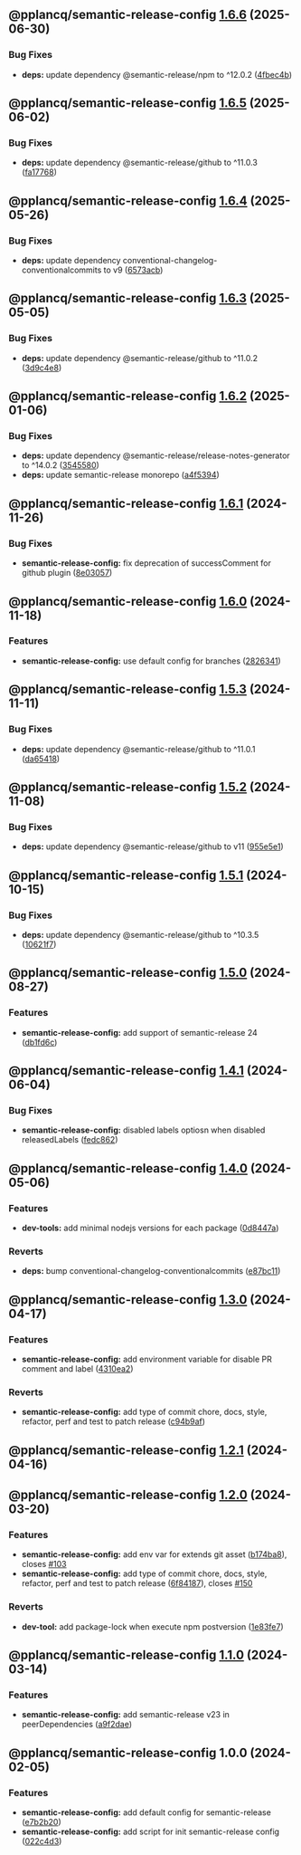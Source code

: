 ## @pplancq/semantic-release-config [1.6.6](https://github.com/pplancq/dev-tools/compare/@pplancq/semantic-release-config@1.6.5...@pplancq/semantic-release-config@1.6.6) (2025-06-30)

### Bug Fixes

* **deps:** update dependency @semantic-release/npm to ^12.0.2 ([4fbec4b](https://github.com/pplancq/dev-tools/commit/4fbec4b593486e18268c0797c1a6644440e2cd66))

## @pplancq/semantic-release-config [1.6.5](https://github.com/pplancq/dev-tools/compare/@pplancq/semantic-release-config@1.6.4...@pplancq/semantic-release-config@1.6.5) (2025-06-02)

### Bug Fixes

* **deps:** update dependency @semantic-release/github to ^11.0.3 ([fa17768](https://github.com/pplancq/dev-tools/commit/fa177681249a1b09634cd188a8a3b98230fb6ae7))

## @pplancq/semantic-release-config [1.6.4](https://github.com/pplancq/dev-tools/compare/@pplancq/semantic-release-config@1.6.3...@pplancq/semantic-release-config@1.6.4) (2025-05-26)

### Bug Fixes

* **deps:** update dependency conventional-changelog-conventionalcommits to v9 ([6573acb](https://github.com/pplancq/dev-tools/commit/6573acb6be07b2f46934bef918cc87549efd32e9))

## @pplancq/semantic-release-config [1.6.3](https://github.com/pplancq/dev-tools/compare/@pplancq/semantic-release-config@1.6.2...@pplancq/semantic-release-config@1.6.3) (2025-05-05)

### Bug Fixes

* **deps:** update dependency @semantic-release/github to ^11.0.2 ([3d9c4e8](https://github.com/pplancq/dev-tools/commit/3d9c4e8ed57e88c2ee245e179d131af016d4e00b))

## @pplancq/semantic-release-config [1.6.2](https://github.com/pplancq/dev-tools/compare/@pplancq/semantic-release-config@1.6.1...@pplancq/semantic-release-config@1.6.2) (2025-01-06)

### Bug Fixes

* **deps:** update dependency @semantic-release/release-notes-generator to ^14.0.2 ([3545580](https://github.com/pplancq/dev-tools/commit/3545580ca5528e66fdde0e4dc2910f8ac9fb3bce))
* **deps:** update semantic-release monorepo ([a4f5394](https://github.com/pplancq/dev-tools/commit/a4f5394a8ffb071be08f60e73a6273aa8f6df721))

## @pplancq/semantic-release-config [1.6.1](https://github.com/pplancq/dev-tools/compare/@pplancq/semantic-release-config@1.6.0...@pplancq/semantic-release-config@1.6.1) (2024-11-26)

### Bug Fixes

* **semantic-release-config:** fix deprecation of successComment for github plugin ([8e03057](https://github.com/pplancq/dev-tools/commit/8e03057eefe5a3fd1e930cdf3291df0a9f9085dd))

## @pplancq/semantic-release-config [1.6.0](https://github.com/pplancq/dev-tools/compare/@pplancq/semantic-release-config@1.5.3...@pplancq/semantic-release-config@1.6.0) (2024-11-18)

### Features

* **semantic-release-config:** use default config for branches ([2826341](https://github.com/pplancq/dev-tools/commit/2826341d5199aeafd22935fd8e35d09e14bfbf4c))

## @pplancq/semantic-release-config [1.5.3](https://github.com/pplancq/dev-tools/compare/@pplancq/semantic-release-config@1.5.2...@pplancq/semantic-release-config@1.5.3) (2024-11-11)

### Bug Fixes

* **deps:** update dependency @semantic-release/github to ^11.0.1 ([da65418](https://github.com/pplancq/dev-tools/commit/da65418fa7a126e095b56e027dc57d9b3664d4c1))

## @pplancq/semantic-release-config [1.5.2](https://github.com/pplancq/dev-tools/compare/@pplancq/semantic-release-config@1.5.1...@pplancq/semantic-release-config@1.5.2) (2024-11-08)

### Bug Fixes

* **deps:** update dependency @semantic-release/github to v11 ([955e5e1](https://github.com/pplancq/dev-tools/commit/955e5e1dc0b28281310ad30e772eaf383de603ee))

## @pplancq/semantic-release-config [1.5.1](https://github.com/pplancq/dev-tools/compare/@pplancq/semantic-release-config@1.5.0...@pplancq/semantic-release-config@1.5.1) (2024-10-15)

### Bug Fixes

* **deps:** update dependency @semantic-release/github to ^10.3.5 ([10621f7](https://github.com/pplancq/dev-tools/commit/10621f72e621cfd75d2529c1eb9cc99c1ef7681e))

## @pplancq/semantic-release-config [1.5.0](https://github.com/pplancq/dev-tools/compare/@pplancq/semantic-release-config@1.4.1...@pplancq/semantic-release-config@1.5.0) (2024-08-27)

### Features

* **semantic-release-config:** add support of semantic-release 24 ([db1fd6c](https://github.com/pplancq/dev-tools/commit/db1fd6cc0e979058f5c59e672721da5060086a36))

## @pplancq/semantic-release-config [1.4.1](https://github.com/pplancq/dev-tools/compare/@pplancq/semantic-release-config@1.4.0...@pplancq/semantic-release-config@1.4.1) (2024-06-04)

### Bug Fixes

* **semantic-release-config:** disabled labels optiosn when disabled releasedLabels ([fedc862](https://github.com/pplancq/dev-tools/commit/fedc862f46bb8b9a7d9c9407197c695fad765026))

## @pplancq/semantic-release-config [1.4.0](https://github.com/pplancq/dev-tools/compare/@pplancq/semantic-release-config@1.3.0...@pplancq/semantic-release-config@1.4.0) (2024-05-06)


### Features

* **dev-tools:** add minimal nodejs versions for each package ([0d8447a](https://github.com/pplancq/dev-tools/commit/0d8447a6f4e26ff9cb28baac8434020156d5dac0))


### Reverts

* **deps:** bump conventional-changelog-conventionalcommits ([e87bc11](https://github.com/pplancq/dev-tools/commit/e87bc11ec7b58e10e4a6248a83afc9c56c6a7b0d))

## @pplancq/semantic-release-config [1.3.0](https://github.com/pplancq/dev-tools/compare/@pplancq/semantic-release-config@1.2.1...@pplancq/semantic-release-config@1.3.0) (2024-04-17)


### Features

* **semantic-release-config:** add environment variable for disable PR comment and label ([4310ea2](https://github.com/pplancq/dev-tools/commit/4310ea2f5a59ccebaa196e1c6eccfef08e3a1adb))


### Reverts

* **semantic-release-config:** add type of commit chore, docs, style, refactor, perf and test to patch release ([c94b9af](https://github.com/pplancq/dev-tools/commit/c94b9af7eac1c42fc31e7ff5971e96ef435d3068))

## @pplancq/semantic-release-config [1.2.1](https://github.com/pplancq/dev-tools/compare/@pplancq/semantic-release-config@1.2.0...@pplancq/semantic-release-config@1.2.1) (2024-04-16)

## @pplancq/semantic-release-config [1.2.0](https://github.com/pplancq/dev-tools/compare/@pplancq/semantic-release-config@1.1.0...@pplancq/semantic-release-config@1.2.0) (2024-03-20)


### Features

* **semantic-release-config:** add env var for extends git asset ([b174ba8](https://github.com/pplancq/dev-tools/commit/b174ba8759d92fa5e87980b47376ae0db6c878cf)), closes [#103](https://github.com/pplancq/dev-tools/issues/103)
* **semantic-release-config:** add type of commit chore, docs, style, refactor, perf and test to patch release ([6f84187](https://github.com/pplancq/dev-tools/commit/6f84187f2a754b11a91dc2c3af31af548483d444)), closes [#150](https://github.com/pplancq/dev-tools/issues/150)


### Reverts

* **dev-tool:** add package-lock when execute npm postversion ([1e83fe7](https://github.com/pplancq/dev-tools/commit/1e83fe7ee8d2529ce3b85e1abb56968171ee01ff))

## @pplancq/semantic-release-config [1.1.0](https://github.com/pplancq/dev-tools/compare/@pplancq/semantic-release-config@1.0.0...@pplancq/semantic-release-config@1.1.0) (2024-03-14)


### Features

* **semantic-release-config:** add semantic-release v23 in peerDependencies ([a9f2dae](https://github.com/pplancq/dev-tools/commit/a9f2daebb9f673e79e73a6ed5e55d2c3b042d20d))

## @pplancq/semantic-release-config 1.0.0 (2024-02-05)


### Features

* **semantic-release-config:** add default config for semantic-release ([e7b2b20](https://github.com/pplancq/dev-tools/commit/e7b2b20b68badefbfd2630b8fb76b3af53a574d2))
* **semantic-release-config:** add script for init semantic-release config ([022c4d3](https://github.com/pplancq/dev-tools/commit/022c4d37c826c031f675c6f3e43b81b3700f30d3))
